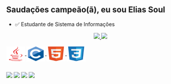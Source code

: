 ## Saudações campeão(ã), eu sou Elias Soul

- ✅ Estudante de Sistema de Informações

<div align="center">
  <a href="https://github.com/EliasSoul">
  <img height="180em" src="https://github-readme-stats.vercel.app/api?username=EliasSoul&show_icons=false&theme=dark&include_all_commits=true&count_private=true"/>
  <img height="180em" src="https://github-readme-stats.vercel.app/api/top-langs/?username=EliasSoul&layout=compact&langs_count=7&theme=dark"/>
</div>


<div style="display: inline_block"><br>
  <img align="center" alt="Elias-Java" height="40" width="50" src="https://raw.githubusercontent.com/devicons/devicon/master/icons/java/java-plain.svg">
  <img align="center" alt="Elias-C" height="40" width="50" src="https://raw.githubusercontent.com/devicons/devicon/master/icons/c/c-original.svg">
  <img align="center" alt="Elias-html" height="40" width="50" src="https://raw.githubusercontent.com/devicons/devicon/master/icons/html5/html5-original.svg">
  <img align="center" alt="Elias-css" height="40" width="50" src="https://raw.githubusercontent.com/devicons/devicon/master/icons/css3/css3-original.svg">
</div>
  
##

<div>
  <a href="https://www.youtube.com/channel/UC4Y_b-7BjeI7LU0dP018ROQ/about" target="_blank"><img src="https://img.shields.io/badge/YouTube-000000?style=for-the-badge&logo=youtube&logoColor=white" target="_blank"></a>
  <a href="https://instagram.com/elias_soul_" target="_blank"><img src="https://img.shields.io/badge/-Instagram-%23E4405F?style=for-the-badge&logo=instagram&logoColor=white" target="_blank"></a>
  <a href = "mailto:eliassoulpro@gmail.com"><img src="https://img.shields.io/badge/-Gmail-%23333?style=for-the-badge&logo=gmail&logoColor=white" target="_blank"></a>
  <a href="https://www.linkedin.com/in/elias-soul-6ab982244/" target="_blank"><img src="https://img.shields.io/badge/-LinkedIn-%230077B5?style=for-the-badge&logo=linkedin&logoColor=white" target="_blank"></a> 
</div>
  
 
